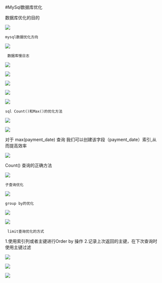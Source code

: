 #MySql数据库优化

数据库优化的目的

 ![](http://i.imgur.com/PZ80cHi.png)

    mysql数据优化方向

![](http://i.imgur.com/6sh7O5o.png)


     数据库慢日志
![](http://i.imgur.com/ClmluKa.png)


![](http://i.imgur.com/p9Zad5d.png)


![](http://i.imgur.com/N3f0ad7.png)

![](http://i.imgur.com/wAm4oHE.png)


![](http://i.imgur.com/qv2Lqat.png)


    sql Count()和Max()的优化方法

![](http://i.imgur.com/dTOd4Ml.png)

![](http://i.imgur.com/N2nD34H.png)


对于 max(payment_date) 查询 我们可以创建该字段（payment_date）索引,从而提高效率

![](http://i.imgur.com/YdyF8BH.png)

Count() 查询的正确方法

![](http://i.imgur.com/giTTW4n.png)


    子查询优化
  
![](http://i.imgur.com/NqARUEW.png)


    group by的优化

![](http://i.imgur.com/K1DKdGR.png)

![](http://i.imgur.com/Yx3H1ra.png)

     limit查询优化的方式


1.使用索引列或者主键进行Order by 操作
2.记录上次返回的主键，在下次查询时使用主键过滤



![](http://i.imgur.com/Ei6f66J.png)

![](http://i.imgur.com/n0G111E.png)

![](http://i.imgur.com/9wvb1yN.png)








